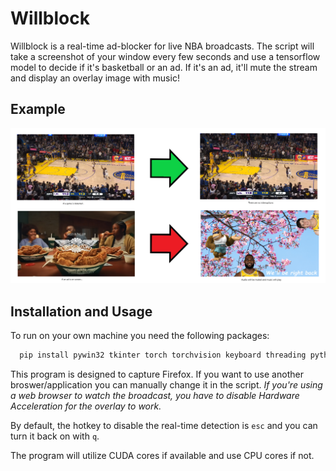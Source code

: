 
# Willblock

Willblock is a real-time ad-blocker for live NBA broadcasts. The script will take a screenshot of your window every few seconds and use a tensorflow model to decide if it's basketball or an ad. If it's an ad, it'll mute the stream and display an overlay image with music!

## Example
![Logo](https://github.com/willhutchcs/Willblock/blob/main/example.png)

## Installation and Usage

To run on your own machine you need the following packages:
```bash
  pip install pywin32 tkinter torch torchvision keyboard threading python-vlc pyopengl pygetwindow pycaw comtypes ctypes PIL
```

This program is designed to capture Firefox. If you want to use another broswer/application you can manually change it in the script.
*If you're using a web browser to watch the broadcast, you have to disable Hardware Acceleration for the overlay to work.*

By default, the hotkey to disable the real-time detection is ```esc``` and you can turn it back on with ```q```.

The program will utilize CUDA cores if available and use CPU cores if not.
